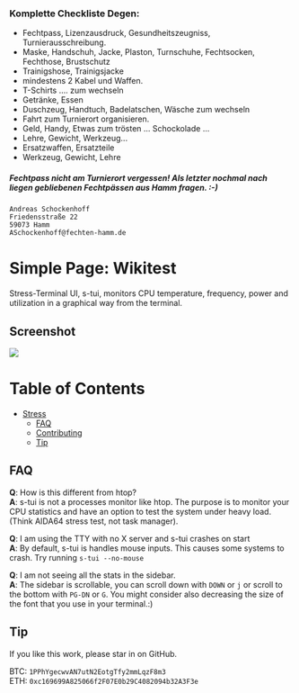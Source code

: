 ### Komplette Checkliste Degen:
* Fechtpass, Lizenzausdruck, Gesundheitszeugniss, Turnierausschreibung.
* Maske, Handschuh, Jacke, Plaston, Turnschuhe, Fechtsocken, Fechthose, Brustschutz  
* Trainigshose, Trainigsjacke
* mindestens 2 Kabel und Waffen.
* T-Schirts .... zum wechseln
* Getränke, Essen
* Duschzeug, Handtuch, Badelatschen, Wäsche zum wechseln
* Fahrt zum Turnierort organisieren.
* Geld, Handy, Etwas zum trösten ... Schockolade ...
* Lehre, Gewicht, Werkzeug...
* Ersatzwaffen, Ersatzteile
* Werkzeug, Gewicht, Lehre
##### Fechtpass nicht am Turnierort vergessen! Als letzter nochmal nach liegen gebliebenen Fechtpässen aus Hamm fragen. :-)

```
Andreas Schockenhoff
Friedensstraße 22
59073 Hamm
ASchockenhoff@fechten-hamm.de
```

# Simple Page: Wikitest

Stress-Terminal UI, s-tui,  monitors CPU temperature, frequency, power and utilization in a graphical way from the terminal. 

## Screenshot
![](https://github.com/amanusk/s-tui/blob/master/ScreenShots/s-tui-1.0.gif?raw=true)


Table of Contents
=================

   * [Stress](#the-stress-terminal-ui-s-tui)
      * [FAQ](#faq)
      * [Contributing](#contributing)
      * [Tip](#tip)

## FAQ
__Q__: How is this different from htop?  
__A__: s-tui is not a processes monitor like htop. The purpose is to monitor your CPU statistics and have an option to test the system under heavy load.  (Think AIDA64 stress test, not task manager).  

__Q__: I am using the TTY with no X server and s-tui crashes on start  
__A__: By default, s-tui is handles mouse inputs. This causes some systems to crash. Try running `s-tui --no-mouse` 

__Q__: I am not seeing all the stats in the sidebar.  
__A__: The sidebar is scrollable, you can scroll down with `DOWN` or `j` or scroll to the bottom with `PG-DN` or `G`. You might consider also decreasing the size of the font that you use in your terminal.:)


## Tip
If you like this work, please star in on GitHub. 

BTC: `1PPhYgecwvAN7utN2EotgTfy2mmLqzF8m3`  
ETH: `0xc169699A825066f2F07E0b29C4082094b32A3F3e`

